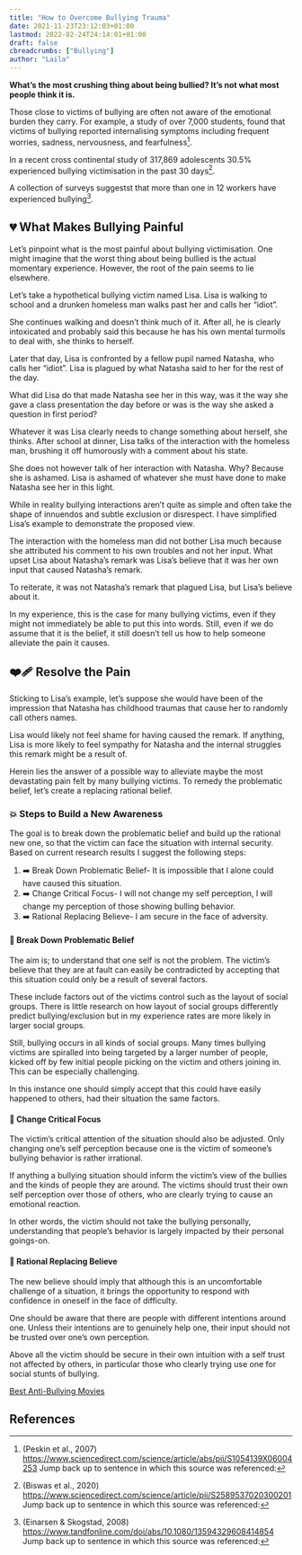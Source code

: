 ```yaml
---
title: "How to Overcome Bullying Trauma"
date: 2021-11-23T23:12:03+01:00
lastmod: 2022-02-24T24:14:01+01:00
draft: false
cbreadcrumbs: ["Bullying"]
author: "Laila"
---
```


**What’s the most crushing thing about being bullied? It’s not what most people think it is.**

Those close to victims of bullying are often not aware of the emotional burden they carry. For example, a study of over 7,000 students, found that victims of bullying reported internalising symptoms including frequent worries, sadness, nervousness, and fearfulness[^1].
   
In a recent cross continental study of 317,869 adolescents 30.5% experienced bullying victimisation in the past 30 days[^2].

A collection of surveys suggestst that more than one in 12 workers have experienced bullying[^3]. 

## :broken_heart: What Makes Bullying Painful 
Let’s pinpoint what is the most painful about bullying victimisation. One might imagine that the worst thing about being bullied is the actual momentary experience. However, the root of the pain seems to lie elsewhere.

Let’s take a hypothetical bullying victim named Lisa. Lisa is walking to school and a drunken homeless man walks past her and calls her “idiot”. 

She continues walking and doesn’t think much of it. After all, he is clearly intoxicated and probably said this because he has his own mental turmoils to deal with, she thinks to herself. 

Later that day, Lisa is confronted by a fellow pupil named Natasha, who calls her “idiot”. Lisa is plagued by what Natasha said to her for the rest of the day. 

What did Lisa do that made Natasha see her in this way, was it the way she gave a class presentation the day before or was is the way she asked a question in first period? 

Whatever it was Lisa clearly needs to change something about herself, she thinks. After school at dinner, Lisa talks of the interaction with the homeless man, brushing it off humorously with a comment about his state. 

She does not however talk of her interaction with Natasha. Why? Because she is ashamed. Lisa is ashamed of whatever she must have done to make Natasha see her in this light.

While in reality bullying interactions aren’t quite as simple and often take the shape of innuendos and subtle exclusion or disrespect. I have simplified Lisa’s example to demonstrate the proposed view.

The interaction with the homeless man did not bother Lisa much because she attributed his comment to his own troubles and not her input. What upset Lisa about Natasha’s remark was Lisa’s believe that it was her own input that caused Natasha’s remark. 

To reiterate, it was not Natasha’s remark that plagued Lisa, but Lisa’s believe about it.

In my experience, this is the case for many bullying victims, even if they might not immediately be able to put this into words. Still, even if we do assume that it is the belief, it still doesn’t tell us how to help someone alleviate the pain it causes.

## :mending_heart: Resolve the Pain
Sticking to Lisa’s example, let’s suppose she would have been of the impression that Natasha has childhood traumas that cause her to randomly call others names. 

Lisa would likely not feel shame for having caused the remark. If anything, Lisa is more likely to feel sympathy for Natasha and the internal struggles this remark might be a result of.

Herein lies the answer of a possible way to alleviate maybe the most devastating pain felt by many bullying victims. To remedy the problematic belief, let’s create a replacing rational belief.

### :boom: Steps to Build a New Awareness
The goal is to break down the problematic belief and build up the rational new one, so that the victim can face the situation with internal security. Based on current research results I suggest the following steps: 

1. :arrow_right: Break Down Problematic Belief- It is impossible that I alone could have caused this situation.
2. :arrow_right: Change Critical Focus- I will not change my self perception, I will change my perception of those showing bulling behavior.
3. :arrow_right: Rational Replacing Believe- I am secure in the face of adversity.

#### :hammer: Break Down Problematic Belief
The aim is; to understand that one self is not the problem. The victim’s believe that they are at fault can easily be contradicted by accepting that this situation could only be a result of several factors. 

These include factors out of the victims control such as the layout of social groups. There is little research on how layout of social groups differently predict bullying/exclusion but in my experience rates are more likely in larger social groups. 

Still, bullying occurs in all kinds of social groups. Many times bullying victims are spiralled into being targeted by a larger number of  people, kicked off by few initial people picking on the victim and others joining in. This can be especially challenging. 

In this instance one should simply accept that this could have easily happened to others, had their situation the same factors.

#### :telescope: Change Critical Focus
The victim’s critical attention of the situation should also be adjusted. Only changing one’s self perception because one is the victim of someone’s bullying behavior is rather irrational. 

If anything a bullying situation should inform the victim’s view of the bullies and the kinds of people they are around. The victims should trust their own self perception over those of others, who are clearly trying to cause an emotional reaction. 

In other words, the victim should not take the bullying personally, understanding that people’s behavior is largely impacted by their personal goings-on.

#### :key: Rational Replacing Believe
The new believe should imply that although this is an uncomfortable challenge of a situation, it brings the opportunity to respond with confidence in oneself in the face of difficulty. 

One should be aware that there are people with different intentions around one. Unless their intentions are to genuinely help one, their input should not be trusted over one’s own perception. 

Above all the victim should be secure in their own intuition with a self trust not affected by others, in particular those who clearly trying use one for social stunts of bullying. 

[Best Anti-Bullying Movies](/best-anti-bullying-movies/)

References 
---
[^1]: (Peskin et al., 2007) https://www.sciencedirect.com/science/article/abs/pii/S1054139X06004253 Jump back up to sentence in which this source was referenced:

[^2]: (Biswas et al., 2020) https://www.sciencedirect.com/science/article/pii/S2589537020300201 Jump back up to sentence in which this source was referenced:

[^3]: (Einarsen & Skogstad, 2008) https://www.tandfonline.com/doi/abs/10.1080/13594329608414854    Jump back up to sentence in which this source was referenced:

[^1]:    Jump back up to sentence in which this source was referenced:

[^1]:    Jump back up to sentence in which this source was referenced:

[^1]:    Jump back up to sentence in which this source was referenced:

[^1]:    Jump back up to sentence in which this source was referenced:

[^1]:    Jump back up to sentence in which this source was referenced:

[^1]:    Jump back up to sentence in which this source was referenced:

